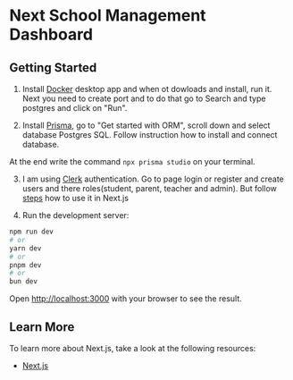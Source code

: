 # Next School Management Dashboard

## Getting Started
1. Install [Docker](https://www.docker.com/) desktop app and when ot dowloads and install, run it. Next you need to create port and to do that go to Search and type postgres and click on "Run".

2. Install [Prisma](https://www.prisma.io/?via=start&gad_source=1), go to "Get started with ORM", scroll down and select database Postgres SQL. Follow instruction how to install and connect database.

At the end write the command ```npx prisma studio``` on your terminal.

3. I am using [Clerk](https://dashboard.clerk.com) authentication. Go to page login or register and create users and there roles(student, parent, teacher and admin). But follow [steps](https://clerk.com/docs/quickstarts/nextjs) how to use it in Next.js

4. Run the development server:

```bash
npm run dev
# or
yarn dev
# or
pnpm dev
# or
bun dev
```

Open [http://localhost:3000](http://localhost:3000) with your browser to see the result.


## Learn More

To learn more about Next.js, take a look at the following resources:

- [Next.js](https://nextjs.org/learn)
